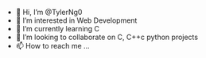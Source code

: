 - 👋 Hi, I’m @TylerNg0
- 👀 I’m interested in Web Development
- 🌱 I’m currently learning C
- 💞️ I’m looking to collaborate on C, C++c python projects
- 📫 How to reach me ...

<!---
TylerNg0/TylerNg0 is a ✨ special ✨ repository because its `README.md` (this file) appears on your GitHub profile.
You can click the Preview link to take a look at your changes.
--->
